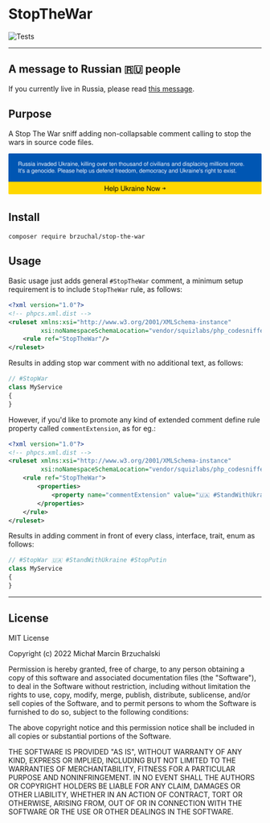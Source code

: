 # StopTheWar

![Tests](https://github.com/brzuchal/stop-the-war/actions/workflows/php.yml/badge.svg)

---

## A message to Russian 🇷🇺 people

If you currently live in Russia, please read [this message](./ToRussianPeople.md).

## Purpose

A Stop The War sniff adding non-collapsable comment calling to stop the wars in source code files.

[![SWUbanner](https://raw.githubusercontent.com/vshymanskyy/StandWithUkraine/main/banner2-direct.svg)](https://github.com/vshymanskyy/StandWithUkraine/blob/main/docs/README.md)

## Install

```shell
composer require brzuchal/stop-the-war
```

## Usage

Basic usage just adds general `#StopTheWar` comment, a minimum setup requirement is to include `StopTheWar` rule, as follows:

```xml
<?xml version="1.0"?>
<!-- phpcs.xml.dist -->
<ruleset xmlns:xsi="http://www.w3.org/2001/XMLSchema-instance"
         xsi:noNamespaceSchemaLocation="vendor/squizlabs/php_codesniffer/phpcs.xsd">
    <rule ref="StopTheWar"/>
</ruleset>
```

Results in adding stop war comment with no additional text, as follows:

```php
// #StopWar 
class MyService
{
}
```

However, if you'd like to promote any kind of extended comment define rule property called `commentExtension`, as for eg.:

```xml
<?xml version="1.0"?>
<!-- phpcs.xml.dist -->
<ruleset xmlns:xsi="http://www.w3.org/2001/XMLSchema-instance"
         xsi:noNamespaceSchemaLocation="vendor/squizlabs/php_codesniffer/phpcs.xsd">
    <rule ref="StopTheWar">
        <properties>
            <property name="commentExtension" value="🇺🇦 #StandWithUkraine #StopPutin"/>
        </properties>
    </rule>
</ruleset>
```

Results in adding comment in front of every class, interface, trait, enum as follows:

```php
// #StopWar 🇺🇦 #StandWithUkraine #StopPutin
class MyService
{
}
```

---

## License

MIT License

Copyright (c) 2022 Michał Marcin Brzuchalski

Permission is hereby granted, free of charge, to any person obtaining a copy
of this software and associated documentation files (the "Software"), to deal
in the Software without restriction, including without limitation the rights
to use, copy, modify, merge, publish, distribute, sublicense, and/or sell
copies of the Software, and to permit persons to whom the Software is
furnished to do so, subject to the following conditions:

The above copyright notice and this permission notice shall be included in all
copies or substantial portions of the Software.

THE SOFTWARE IS PROVIDED "AS IS", WITHOUT WARRANTY OF ANY KIND, EXPRESS OR
IMPLIED, INCLUDING BUT NOT LIMITED TO THE WARRANTIES OF MERCHANTABILITY,
FITNESS FOR A PARTICULAR PURPOSE AND NONINFRINGEMENT. IN NO EVENT SHALL THE
AUTHORS OR COPYRIGHT HOLDERS BE LIABLE FOR ANY CLAIM, DAMAGES OR OTHER
LIABILITY, WHETHER IN AN ACTION OF CONTRACT, TORT OR OTHERWISE, ARISING FROM,
OUT OF OR IN CONNECTION WITH THE SOFTWARE OR THE USE OR OTHER DEALINGS IN THE
SOFTWARE.
